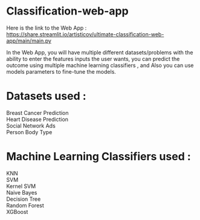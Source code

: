 # Classification-web-app

Here is the link to the Web App :
https://share.streamlit.io/artisticov/ultimate-classification-web-app/main/main.py

In the Web App, you will have multiple different datasets/problems with the ability to enter the features inputs the user wants, you can predict the outcome using multiple machine learning classifiers , and Also you can use models parameters to fine-tune the models.

# Datasets used :
Breast Cancer Prediction  
Heart Disease Prediction  
Social Network Ads  
Person Body Type  

# Machine Learning Classifiers used :
KNN  
SVM  
Kernel SVM  
Naive Bayes  
Decision Tree  
Random Forest   
XGBoost  

